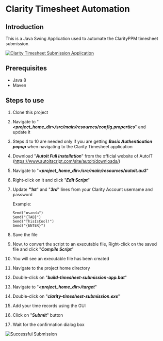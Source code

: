 # Clarity Timesheet Automation
## Introduction
This is a Java Swing Application used to automate the ClarityPPM timesheet submission.

[![Clarity Timesheet Submission Application](https://user-images.githubusercontent.com/9147189/122388261-56e33000-cf8d-11eb-857e-fd2cba77ad08.png "Clarity Timesheet Submission Application")](https://user-images.githubusercontent.com/9147189/122388261-56e33000-cf8d-11eb-857e-fd2cba77ad08.png "Clarity Timesheet Submission Application")

## Prerequisites
* Java 8
* Maven

## Steps to use
1. Clone this project
2. Navigate to "***<project_home_dir>/src/main/resources/config.properties***" and update it
3. Steps 4 to 10 are needed only if you are getting ***Basic Authentication popup*** when navigating to the Clarity Timesheet application
4. Download "***AutoIt Full Installation***" from the official website of AutoIT (https://www.autoitscript.com/site/autoit/downloads/)
5. Navigate to "***<project_home_dir>/src/main/resources/autoIt.au3***"
6. Right-click on it and click "***Edit Script***"
7. Update ***"1st***" and "***3rd***" lines from your Clarity Account username and password
   
    Example:
   
       Send("osanda")
       Send("{TAB}")
       Send("ThisIsCool!")
       Send("{ENTER}")
   
8. Save the file
9. Now, to convert the script to an executable file, Right-click on the saved file and click "***Compile Script***"
10. You will see an executable file has been created
11. Navigate to the project home directory
12. Double-click on "***build-timesheet-submission-app.bat***"
13. Navigate to "***<project_home_dir>/target***" 
14. Double-click on "***clarity-timesheet-submission.exe***"
15. Add your time records using the GUI
16. Click on "***Submit***" button
17. Wait for the confirmation dialog box

![Successful Submission](https://user-images.githubusercontent.com/9147189/122388106-2dc29f80-cf8d-11eb-8b65-aaf76b6fbcbb.png)
